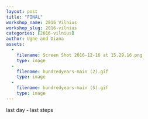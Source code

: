 ```yaml
---
layout: post
title: "FINAL"
workshop_name: 2016 Vilnius
workshop_slug: 2016-vilnius
categories: [2016-vilnius]
author: Ugne and Diana 
assets:
  -
    filename: Screen Shot 2016-12-16 at 15.29.16.png
    type: image
  -
    filename: hundredyears-main (2).gif
    type: image
  -
    filename: hundredyears-main (5).gif
    type: image
---
```

last day - last steps
